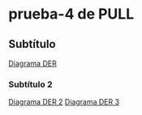 # prueba-4 de PULL
## Subtítulo 
[Diagrama DER](https://github.com/lucho1157/prueba-4/blob/main/ASSETS/IMG/Diagrama%20DER.PNG)
### Subtítulo 2
[Diagrama DER 2](https://github.com/lucho1157/prueba-4/blob/main/ASSETS/IMG/LogoArgProg.png)
[Diagrama DER 3](https://github.com/lucho1157/prueba-4/blob/main/ASSETS/IMG/CapturaDER.PNG)

